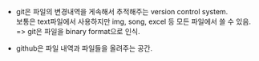 - git은 파일의 변경내역을 게속해서 추적해주는 version control system.  
보통은 text파일에서 사용하지만 img, song, excel 등 모든 파일에서 쓸 수 있음. => git은 파일을 binary format으로 인식.   
  
- github은 파일 내역과 파일들을 올려주는 공간.  
